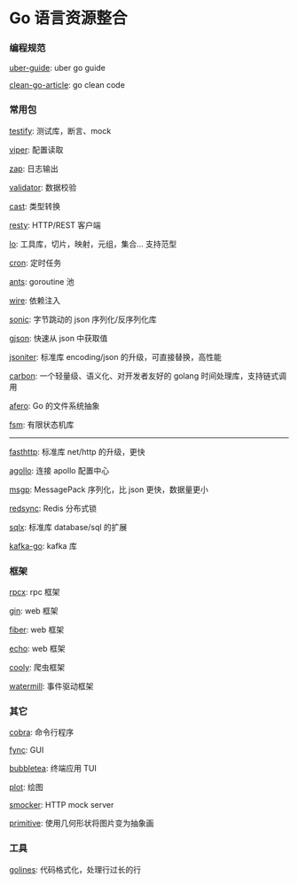 # Go 语言资源整合


<!--more-->

### 编程规范

[uber-guide](https://github.com/uber-go/guide): uber go guide

[clean-go-article](https://github.com/Pungyeon/clean-go-article): go clean code

### 常用包

[testify](https://github.com/stretchr/testify): 测试库，断言、mock

[viper](https://github.com/spf13/viper): 配置读取

[zap](https://github.com/uber-go/zap): 日志输出

[validator](https://github.com/go-playground/validator): 数据校验

[cast](https://github.com/spf13/cast): 类型转换

[resty](https://github.com/go-resty/resty): HTTP/REST 客户端

[lo](https://github.com/samber/lo): 工具库，切片，映射，元组，集合... 支持范型

[cron](https://github.com/robfig/cron): 定时任务

[ants](https://github.com/panjf2000/ants): goroutine 池

[wire](https://github.com/google/wire): 依赖注入

[sonic](https://github.com/bytedance/sonic): 字节跳动的 json 序列化/反序列化库

[gjson](https://github.com/tidwall/gjson): 快速从 json 中获取值

[jsoniter](https://github.com/json-iterator/go): 标准库 encoding/json 的升级，可直接替换，高性能

[carbon](https://github.com/golang-module/carbon): 一个轻量级、语义化、对开发者友好的 golang 时间处理库，支持链式调用

[afero](https://github.com/spf13/afero): Go 的文件系统抽象

[fsm](https://github.com/looplab/fsm): 有限状态机库

---

[fasthttp](https://github.com/valyala/fasthttp): 标准库 net/http 的升级，更快

[agollo](https://github.com/philchia/agollo): 连接 apollo 配置中心

[msgp](https://github.com/tinylib/msgp): MessagePack 序列化，比 json 更快，数据量更小

[redsync](https://github.com/go-redsync/redsync): Redis 分布式锁

[sqlx](https://github.com/jmoiron/sqlx): 标准库 database/sql 的扩展

[kafka-go](https://github.com/segmentio/kafka-go): kafka 库

### 框架

[rpcx](https://github.com/smallnest/rpcx): rpc 框架

[gin](https://github.com/gin-gonic/gin): web 框架

[fiber](https://github.com/gofiber/fiber): web 框架

[echo](https://github.com/labstack/echo): web 框架

[cooly](https://github.com/gocolly/colly): 爬虫框架

[watermill](https://github.com/ThreeDotsLabs/watermill): 事件驱动框架

### 其它

[cobra](https://github.com/spf13/cobra): 命令行程序

[fync](https://github.com/fyne-io/fyne): GUI

[bubbletea](https://github.com/charmbracelet/bubbletea): 终端应用 TUI

[plot](https://github.com/gonum/plot): 绘图

[smocker](https://github.com/Thiht/smocker): HTTP mock server

[primitive](https://github.com/fogleman/primitive): 使用几何形状将图片变为抽象画

### 工具

[golines](https://github.com/segmentio/golines): 代码格式化，处理行过长的行

